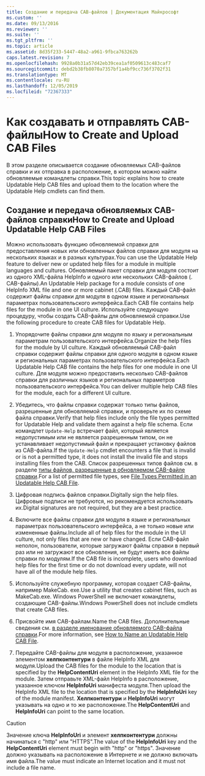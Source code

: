 ```yaml
---
title: Создание и передача CAB-файлов | Документация Майкрософт
ms.custom: ''
ms.date: 09/13/2016
ms.reviewer: ''
ms.suite: ''
ms.tgt_pltfrm: ''
ms.topic: article
ms.assetid: 8d35f233-5447-48a2-a961-9fbca763262b
caps.latest.revision: 7
ms.openlocfilehash: 9928a0b31a57d42eb39cea1af0509613c483caf7
ms.sourcegitcommit: debd2b38fb8070a7357bf1a4bf9cc736f3702f31
ms.translationtype: MT
ms.contentlocale: ru-RU
ms.lasthandoff: 12/05/2019
ms.locfileid: "72367333"
---
```

# <a name="how-to-create-and-upload-cab-files"></a><span data-ttu-id="00224-102">Как создавать и отправлять CAB-файлы</span><span class="sxs-lookup"><span data-stu-id="00224-102">How to Create and Upload CAB Files</span></span>

<span data-ttu-id="00224-103">В этом разделе описывается создание обновляемых CAB-файлов справки и их отправка в расположение, в котором можно найти обновляемые командлеты справки.</span><span class="sxs-lookup"><span data-stu-id="00224-103">This topic explains how to create Updatable Help CAB files and upload them to the location where the Updatable Help cmdlets can find them.</span></span>

## <a name="how-to-create-and-upload-updatable-help-cab-files"></a><span data-ttu-id="00224-104">Создание и передача обновляемых CAB-файлов справки</span><span class="sxs-lookup"><span data-stu-id="00224-104">How to Create and Upload Updatable Help CAB Files</span></span>

<span data-ttu-id="00224-105">Можно использовать функцию обновляемой справки для предоставления новых или обновленных файлов справки для модуля на нескольких языках и в разных культурах.</span><span class="sxs-lookup"><span data-stu-id="00224-105">You can use the Updatable Help feature to deliver new or updated help files for a module in multiple languages and cultures.</span></span> <span data-ttu-id="00224-106">Обновляемый пакет справки для модуля состоит из одного XML-файла HelpInfo и одного или нескольких CAB-файлов (. CAB-файлы).</span><span class="sxs-lookup"><span data-stu-id="00224-106">An Updatable Help package for a module consists of one HelpInfo XML file and one or more cabinet (.CAB) files.</span></span> <span data-ttu-id="00224-107">Каждый CAB-файл содержит файлы справки для модуля в одном языке и региональных параметрах пользовательского интерфейса.</span><span class="sxs-lookup"><span data-stu-id="00224-107">Each CAB file contains help files for the module in one UI culture.</span></span> <span data-ttu-id="00224-108">Используйте следующую процедуру, чтобы создать CAB-файлы для обновляемой справки.</span><span class="sxs-lookup"><span data-stu-id="00224-108">Use the following procedure to create CAB files for Updatable Help.</span></span>

1. <span data-ttu-id="00224-109">Упорядочите файлы справки для модуля по языку и региональным параметрам пользовательского интерфейса.</span><span class="sxs-lookup"><span data-stu-id="00224-109">Organize the help files for the module by UI culture.</span></span> <span data-ttu-id="00224-110">Каждый обновляемый CAB-файл справки содержит файлы справки для одного модуля в одном языке и региональных параметрах пользовательского интерфейса.</span><span class="sxs-lookup"><span data-stu-id="00224-110">Each Updatable Help CAB file contains the help files for one module in one UI culture.</span></span> <span data-ttu-id="00224-111">Для модуля можно предоставить несколько CAB-файлов справки для различных языков и региональных параметров пользовательского интерфейса.</span><span class="sxs-lookup"><span data-stu-id="00224-111">You can deliver multiple help CAB files for the module, each for a different UI culture.</span></span>

2. <span data-ttu-id="00224-112">Убедитесь, что файлы справки содержат только типы файлов, разрешенные для обновляемой справки, и проверьте их по схеме файла справки.</span><span class="sxs-lookup"><span data-stu-id="00224-112">Verify that help files include only the file types permitted for Updatable Help and validate them against a help file schema.</span></span> <span data-ttu-id="00224-113">Если командлет `Update-Help` встречает файл, который является недопустимым или не является разрешенным типом, он не устанавливает недопустимый файл и прекращает установку файлов из CAB-файла.</span><span class="sxs-lookup"><span data-stu-id="00224-113">If the `Update-Help` cmdlet encounters a file that is invalid or is not a permitted type, it does not install the invalid file and stops installing files from the CAB.</span></span> <span data-ttu-id="00224-114">Список разрешенных типов файлов см. в разделе [типы файлов, разрешенные в обновляемом CAB-файле справки](./file-types-permitted-in-an-updatable-help-cab-file.md).</span><span class="sxs-lookup"><span data-stu-id="00224-114">For a list of permitted file types, see [File Types Permitted in an Updatable Help CAB File](./file-types-permitted-in-an-updatable-help-cab-file.md).</span></span>

3. <span data-ttu-id="00224-115">Цифровая подпись файлов справки.</span><span class="sxs-lookup"><span data-stu-id="00224-115">Digitally sign the help files.</span></span> <span data-ttu-id="00224-116">Цифровые подписи не требуются, но рекомендуется использовать их.</span><span class="sxs-lookup"><span data-stu-id="00224-116">Digital signatures are not required, but they are a best practice.</span></span>

4. <span data-ttu-id="00224-117">Включите все файлы справки для модуля в языке и региональных параметрах пользовательского интерфейса, а не только новые или измененные файлы.</span><span class="sxs-lookup"><span data-stu-id="00224-117">Include all of help files for the module in the UI culture, not only files that are new or have changed.</span></span> <span data-ttu-id="00224-118">Если CAB-файл неполон, пользователи, которые загружают файлы справки в первый раз или не загружают все обновления, не будут иметь все файлы справки по модулям.</span><span class="sxs-lookup"><span data-stu-id="00224-118">If the CAB file is incomplete, users who download help files for the first time or do not download every update, will not have all of the module help files.</span></span>

5. <span data-ttu-id="00224-119">Используйте служебную программу, которая создает CAB-файлы, например MakeCab. exe.</span><span class="sxs-lookup"><span data-stu-id="00224-119">Use a utility that creates cabinet files, such as MakeCab.exe.</span></span> <span data-ttu-id="00224-120">Windows PowerShell не включает командлеты, создающие CAB-файлы.</span><span class="sxs-lookup"><span data-stu-id="00224-120">Windows PowerShell does not include cmdlets that create CAB files.</span></span>

6. <span data-ttu-id="00224-121">Присвойте имя CAB-файлам.</span><span class="sxs-lookup"><span data-stu-id="00224-121">Name the CAB files.</span></span> <span data-ttu-id="00224-122">Дополнительные сведения см. [в разделе именование обновляемого CAB-файла справки](./how-to-name-an-updatable-help-cab-file.md).</span><span class="sxs-lookup"><span data-stu-id="00224-122">For more information, see [How to Name an Updatable Help CAB File](./how-to-name-an-updatable-help-cab-file.md).</span></span>

7. <span data-ttu-id="00224-123">Передайте CAB-файлы для модуля в расположение, указанное элементом **хелпконтентури** в файле HelpInfo XML для модуля.</span><span class="sxs-lookup"><span data-stu-id="00224-123">Upload the CAB files for the module to the location that is specified by the **HelpContentUri** element in the HelpInfo XML file for the module.</span></span> <span data-ttu-id="00224-124">Затем отправьте XML-файл HelpInfo в расположение, указанное ключом **HelpInfoUri** манифеста модуля.</span><span class="sxs-lookup"><span data-stu-id="00224-124">Then upload the HelpInfo XML file to the location that is specified by the **HelpInfoUri** key of the module manifest.</span></span> <span data-ttu-id="00224-125">**Хелпконтентури** и **HelpInfoUri** могут указывать на одно и то же расположение.</span><span class="sxs-lookup"><span data-stu-id="00224-125">The **HelpContentUri** and **HelpInfoUri** can point to the same location.</span></span>

> [!CAUTION]
> <span data-ttu-id="00224-126">Значение ключа **HelpInfoUri** и элемент **хелпконтентури** должны начинаться с "http" или "HTTPS".</span><span class="sxs-lookup"><span data-stu-id="00224-126">The value of the **HelpInfoUri** key and the **HelpContentUri** element must begin with "http" or "https".</span></span> <span data-ttu-id="00224-127">Значение должно указывать на расположение в Интернете и не должно включать имя файла.</span><span class="sxs-lookup"><span data-stu-id="00224-127">The value must indicate an Internet location and it must not include a file name.</span></span>